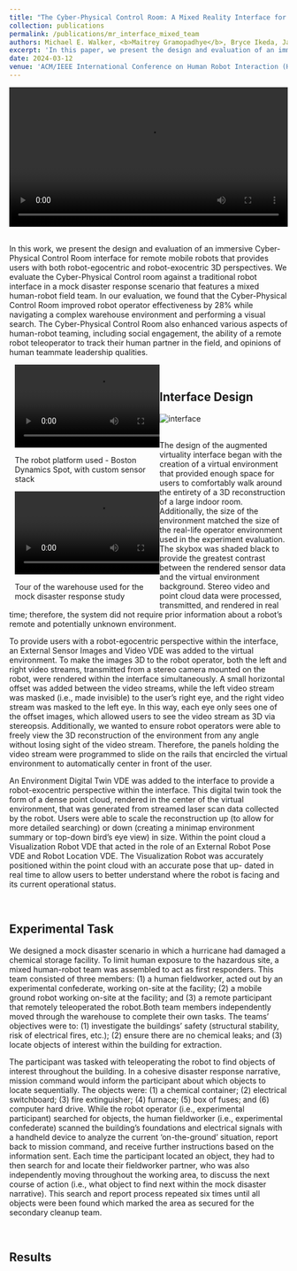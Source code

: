 ```yaml
---
title: "The Cyber-Physical Control Room: A Mixed Reality Interface for Mobile Robot Teleoperation and Human-Robot Teaming"
collection: publications
permalink: /publications/mr_interface_mixed_team
authors: Michael E. Walker, <b>Maitrey Gramopadhye</b>, Bryce Ikeda, Jack Burns, Daniel Szafir
excerpt: 'In this paper, we present the design and evaluation of an immersive Cyber-Physical Control Room interface for teleoperating remote mobile robots.'
date: 2024-03-12
venue: 'ACM/IEEE International Conference on Human Robot Interaction (HRI)'
---
```


<style>
/* Style the counter cards */
.column {
  float: left;
  width: 25%;
  padding: 0 10px;
}

.card {
<!--   box-shadow: 0 4px 8px 0 rgba(0, 0, 0, 0.2); /* this adds the "card" effect */ -->
  padding: 16px;
<!--   text-align: center; -->
<!--   background-color: #f1f1f1; -->
}
  
a:link {
  text-decoration: none;
}
</style>

<div class="card">
  <video width="100%" controls>
    <source src="/images/interface_demo_540.mp4" type="video/mp4">
  Your browser does not support the video tag.
  </video>
</div>
<br>

In this work, we present the design and evaluation of an immersive Cyber-Physical Control Room interface for remote mobile robots that provides users with both robot-egocentric and robot-exocentric 3D perspectives. We evaluate the Cyber-Physical Control room against a traditional robot interface in a mock disaster response scenario that features a mixed human-robot field team. In our evaluation, we found that the Cyber-Physical Control Room improved robot operator effectiveness by 28% while navigating a complex warehouse environment and performing a visual search. The Cyber-Physical Control Room also enhanced various aspects of human-robot teaming, including social engagement, the ability of a remote robot teleoperator to track their human partner in the field, and opinions of human teammate leadership qualities.

<div class="row">
  <div class="column" style="width: 50%;">
    <div class="card">
      <video controls>
        <source src="/images/spot_720.mp4" type="video/mp4">
      Your browser does not support the video tag.
      </video>
    </div>
    <div class="card">
      <p>The robot platform used - Boston Dynamics Spot, with custom sensor stack</p>
    </div>
  </div>
  <div class="column" style="width: 50%;">
    <div class="card">
      <video controls>
        <source src="/images/warehouse_540.mp4" type="video/mp4">
      Your browser does not support the video tag.
      </video>
    </div>
    <div class="card">
      <p>Tour of the warehouse used for the mock disaster response study</p>
    </div>
  </div>
</div>
<br>

## Interface Design
<div class="card">
  <img alt="interface" src="https://github.com/maitreygram/maitreygram.github.io/assets/24911348/834f53a9-66e5-4303-b088-5bd8b7320ee5"/>
</div>
<br>
<div class="card">
  <p>The design of the augmented virtuality interface began with the creation of a virtual environment that provided enough space for users to comfortably walk around the entirety of a 3D reconstruction of a large indoor room. Additionally, the size of the environment matched the size of the real-life operator environment used in the experiment evaluation. The skybox was shaded black to provide the greatest contrast between the rendered sensor data and the virtual environment background. Stereo video and point cloud data were processed, transmitted, and rendered in real time; therefore, the system did not require prior information about a robot’s remote and potentially unknown environment.</p>
</div>
<div class="card">
  <p>To provide users with a robot-egocentric perspective within the interface, an External Sensor Images and Video VDE was added to the virtual environment. To make the images 3D to the robot operator, both the left and right video streams, transmitted from a stereo camera mounted on the robot, were rendered within the interface simultaneously. A small horizontal offset was added between the video streams, while the left video stream was masked (i.e., made invisible) to the user’s right eye, and the right video stream was masked to the left eye. In this way, each eye only sees one of the offset images, which allowed users to see the video stream as 3D via stereopsis. Additionally, we wanted to ensure robot operators were able to freely view the 3D reconstruction of the environment from any angle without losing sight of the video stream. Therefore, the panels holding the video stream were programmed to slide on the rails that encircled the virtual environment to automatically center in front of the user.</p>
</div>
<div class="card">
  <p>An Environment Digital Twin VDE was added to the interface to provide a robot-exocentric perspective within the interface. This digital twin took the form of a dense point cloud, rendered in the center of the virtual environment, that was generated from streamed laser scan data collected by the robot. Users were able to scale the reconstruction up (to allow for more detailed searching) or down (creating a minimap environment summary or top-down bird’s eye view) in size. Within the point cloud a Visualization Robot VDE that acted in the role of an External Robot Pose VDE and Robot Location VDE. The Visualization Robot was accurately positioned within the point cloud with an accurate pose that up- dated in real time to allow users to better understand where the robot is facing and its current operational status.</p>
</div>
<br>

## Experimental Task
<div class="card">
  <p>We designed a mock disaster scenario in which a hurricane had damaged a chemical storage facility. To limit human exposure to the hazardous site, a mixed human-robot team was assembled to act as first responders. This team consisted of three members: (1) a human fieldworker, acted out by an experimental confederate, working on-site at the facility; (2) a mobile ground robot working on-site at the facility; and (3) a remote participant that remotely teleoperated the robot.Both team members independently moved through the warehouse to complete their own tasks. The teams’ objectives were to: (1) investigate the buildings’ safety (structural stability, risk of electrical fires, etc.); (2) ensure there are no chemical leaks; and (3) locate objects of interest within the building for extraction.</p>
</div>
<div class="card">
  <p>The participant was tasked with teleoperating the robot to find objects of interest throughout the building. In a cohesive disaster response narrative, mission command would inform the participant about which objects to locate sequentially. The objects were: (1) a chemical container; (2) electrical switchboard; (3) fire extinguisher; (4) furnace; (5) box of fuses; and (6) computer hard drive. While the robot operator (i.e., experimental participant) searched for objects, the human fieldworker (i.e., experimental confederate) scanned the building’s foundations and electrical signals with a handheld device to analyze the current ‘on-the-ground’ situation, report back to mission command, and receive further instructions based on the information sent. Each time the participant located an object, they had to then search for and locate their fieldworker partner, who was also independently moving throughout the working area, to discuss the next course of action (i.e., what object to find next within the mock disaster narrative). This search and report process repeated six times until all objects were been found which marked the area as secured for the secondary cleanup team.
</p>
</div>
<br>

## Results

<div class="row">
  <div class="column" style="width: 33%;">
    <div class="card">
    </div>
  </div>
  <div class="column" style="width: 33%;">
    <div class="card">
    </div>
  </div>
  <div class="column" style="width: 33%;">
    <div class="card">
    </div>
  </div>
</div>
